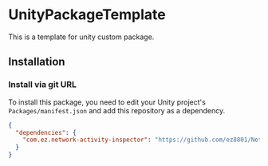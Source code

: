 # UnityPackageTemplate
This is a template for unity custom package.

## Installation

### Install via git URL

To install this package, you need to edit your Unity project's `Packages/manifest.json` and add this repository as a dependency. 
``` json
{
  "dependencies": {
    "com.ez.network-activity-inspector": "https://github.com/ez8801/NetworkActivityInspector",
  }
}
```
